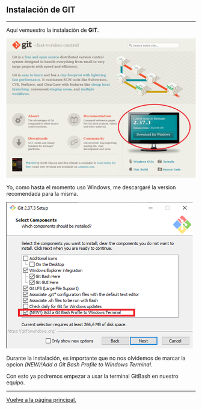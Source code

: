 ## Instalación de GIT
___
Aquí vemuestro la instalación de **GIT**.

![IMAGENWEB](/gitweb.png)

Yo, como hasta el momento uso Windows, me descargaré la version recomendada para la misma.

![INSTALL](/gitinstalacion.png)

Durante la instalación, es importante que no nos olvidemos de marcar la opcion *(NEW)!Add a Git Bash Profile to Windows Terminal*.

Con esto ya podremos empezar a usar la terminal GitBash en nuestro equipo.
___
[Vuelve a la página principal.](/README.md)
